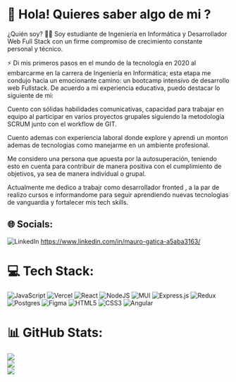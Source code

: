 # 💫 Hola! Quieres saber algo de mi ?  
¿Quién soy?
👨‍💻 Soy estudiante de Ingeniería en Informática y Desarrollador Web Full Stack con un firme compromiso de crecimiento constante personal y técnico.


⚡ Di mis primeros pasos en el mundo de la tecnología en 2020 al embarcarme en la carrera de Ingeniería en Informática; esta etapa me condujo hacia un emocionante camino: un bootcamp intensivo de desarrollo web Fullstack. De acuerdo a mi experiencia educativa, puedo destacar lo siguiente de mi:

Cuento con sólidas habilidades comunicativas, capacidad para trabajar en equipo al participar en varios proyectos grupales siguiendo la metodología SCRUM junto con el workflow de GIT.

Cuento ademas con experiencia laboral donde explore y aprendi un monton ademas de tecnologias como manejarme en un ambiente profesional.

Me considero una persona que apuesta por la autosuperación, teniendo esto en cuenta para contribuir de manera positiva con el cumplimiento de objetivos, ya sea de manera individual o grupal.


Actualmente  me dedico a trabajr como desarrollador fronted , a la par de realizo cursos e informandome para seguir aprendiendo nuevas tecnologias de vanguardia y fortalecer mis tech skills.

## 🌐 Socials:
![LinkedIn](https://img.shields.io/badge/LinkedIn-%230077B5.svg?logo=linkedin&logoColor=white)
https://www.linkedin.com/in/mauro-gatica-a5aba3163/

# 💻 Tech Stack:
![JavaScript](https://img.shields.io/badge/javascript-%23323330.svg?style=for-the-badge&logo=javascript&logoColor=%23F7DF1E) ![Vercel](https://img.shields.io/badge/vercel-%23000000.svg?style=for-the-badge&logo=vercel&logoColor=white) ![React](https://img.shields.io/badge/react-%2320232a.svg?style=for-the-badge&logo=react&logoColor=%2361DAFB) ![NodeJS](https://img.shields.io/badge/node.js-6DA55F?style=for-the-badge&logo=node.js&logoColor=white) ![MUI](https://img.shields.io/badge/MUI-%230081CB.svg?style=for-the-badge&logo=material-ui&logoColor=white) ![Express.js](https://img.shields.io/badge/express.js-%23404d59.svg?style=for-the-badge&logo=express&logoColor=%2361DAFB) ![Redux](https://img.shields.io/badge/redux-%23593d88.svg?style=for-the-badge&logo=redux&logoColor=white) ![Postgres](https://img.shields.io/badge/postgres-%23316192.svg?style=for-the-badge&logo=postgresql&logoColor=white) 	![Figma](https://img.shields.io/badge/figma-%23F24E1E.svg?style=for-the-badge&logo=figma&logoColor=white) ![HTML5](https://img.shields.io/badge/html5-%23E34F26.svg?style=for-the-badge&logo=html5&logoColor=white) ![CSS3](https://img.shields.io/badge/css3-%231572B6.svg?style=for-the-badge&logo=css3&logoColor=white) ![Angular](https://img.shields.io/badge/Angular-%23434.svg?style=for-the-badge&logo=Angular&logoColor=white)
# 📊 GitHub Stats:
![](https://github-readme-stats.vercel.app/api?username=Maurog5&theme=vue-dark&hide_border=false&include_all_commits=false&count_private=false)<br/>
![](https://github-readme-streak-stats.herokuapp.com/?user=Maurog5&theme=vue-dark&hide_border=false)<br/>
![](https://github-readme-stats.vercel.app/api/top-langs/?username=Maurog5&theme=vue-dark&hide_border=false&include_all_commits=false&count_private=false&layout=compact)

<!-- Proudly created with GPRM ( https://gprm.itsvg.in ) -->
